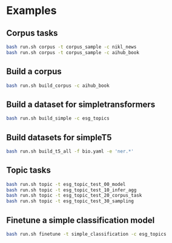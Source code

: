 # Examples

## Corpus tasks

```bash
bash run.sh corpus -t corpus_sample -c nikl_news 
bash run.sh corpus -t corpus_sample -c aihub_book
```

## Build a corpus

```bash
bash run.sh build_corpus -c aihub_book
```
## Build a dataset for simpletransformers

```bash
bash run.sh build_simple -c esg_topics
```

## Build datasets for simpleT5

```bash
bash run.sh build_t5_all -f bio.yaml -e 'ner.*'
```

## Topic tasks

```bash
bash run.sh topic -t esg_topic_test_00_model
bash run.sh topic -t esg_topic_test_10_infer_agg
bash run.sh topic -t esg_topic_test_20_corpus_task
bash run.sh topic -t esg_topic_test_30_sampling
```

## Finetune a simple classification model

```bash
bash run.sh finetune -t simple_classification -c esg_topics 
```